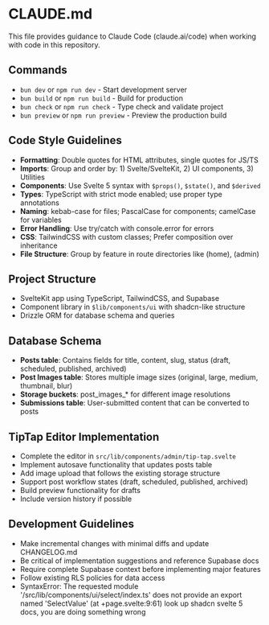 # CLAUDE.md

This file provides guidance to Claude Code (claude.ai/code) when working with code in this repository.

## Commands
- `bun dev` or `npm run dev` - Start development server
- `bun build` or `npm run build` - Build for production
- `bun check` or `npm run check` - Type check and validate project
- `bun preview` or `npm run preview` - Preview the production build

## Code Style Guidelines
- **Formatting**: Double quotes for HTML attributes, single quotes for JS/TS
- **Imports**: Group and order by: 1) Svelte/SvelteKit, 2) UI components, 3) Utilities
- **Components**: Use Svelte 5 syntax with `$props()`, `$state()`, and `$derived`
- **Types**: TypeScript with strict mode enabled; use proper type annotations
- **Naming**: kebab-case for files; PascalCase for components; camelCase for variables
- **Error Handling**: Use try/catch with console.error for errors
- **CSS**: TailwindCSS with custom classes; Prefer composition over inheritance
- **File Structure**: Group by feature in route directories like (home), (admin)

## Project Structure
- SvelteKit app using TypeScript, TailwindCSS, and Supabase
- Component library in `$lib/components/ui` with shadcn-like structure
- Drizzle ORM for database schema and queries

## Database Schema
- **Posts table**: Contains fields for title, content, slug, status (draft, scheduled, published, archived)
- **Post Images table**: Stores multiple image sizes (original, large, medium, thumbnail, blur)
- **Storage buckets**: post_images_* for different image resolutions
- **Submissions table**: User-submitted content that can be converted to posts

## TipTap Editor Implementation
- Complete the editor in `src/lib/components/admin/tip-tap.svelte`
- Implement autosave functionality that updates posts table
- Add image upload that follows the existing storage structure
- Support post workflow states (draft, scheduled, published, archived)
- Build preview functionality for drafts
- Include version history if possible

## Development Guidelines
- Make incremental changes with minimal diffs and update CHANGELOG.md
- Be critical of implementation suggestions and reference Supabase docs
- Require complete Supabase context before implementing major features
- Follow existing RLS policies for data access
- SyntaxError: The requested module '/src/lib/components/ui/select/index.ts' does not provide an export named 'SelectValue' (at +page.svelte:9:61) look up shadcn svelte 5 docs, you are doing something wrong